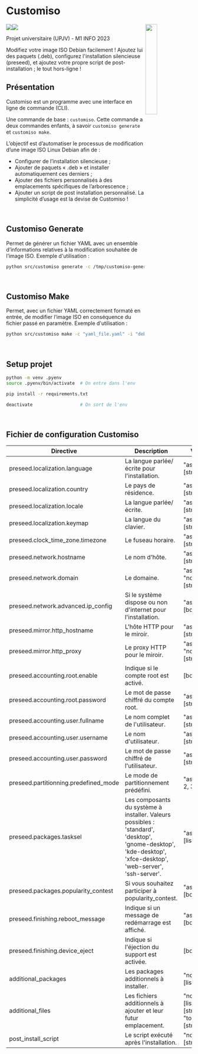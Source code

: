 # Customiso
<img src="https://placehold.co/160x10/137c8b/137c8b.png"><img src="https://placehold.co/80x10/e1a624/e1a624.png">
<img src="src/customiso/assets/img/logo_customiso.png"  width="25%" align="right">

Projet universitaire (UPJV) - M1 INFO 2023
<br />

Modifiez votre image ISO Debian facilement ! Ajoutez lui des paquets (.deb), configurez l'installation silencieuse (preseed), et ajoutez votre propre script de post-installation ; le tout hors-ligne !
<br />

## Présentation
Customiso est un programme avec une interface en ligne de commande (CLI).
<br />

Une commande de base : `customiso`. Cette commande a deux commandes enfants, à savoir `customiso generate` et `customiso make`.
<br />

L’objectif est d’automatiser le processus de modification d’une image ISO Linux Debian afin de :
- Configurer de l’installation silencieuse ;
- Ajouter de paquets « .deb » et installer automatiquement ces derniers ;
- Ajouter des fichiers personnalisés à des emplacements spécifiques de l’arborescence ;
- Ajouter un script de post installation personnalisé.
La simplicité d’usage est la devise de Customiso !
<br />

## Customiso Generate
Permet de générer un fichier YAML avec un ensemble d’informations relatives à la modification souhaitée de l’image ISO.
Exemple d'utilisation :
```bash
python src/customiso generate -c /tmp/customiso-generate
```
<br />

## Customiso Make
Permet, avec un fichier YAML correctement formaté en entrée, de modifier l’image ISO en conséquence du fichier passé en paramètre.
Exemple d'utilisation :
```bash
python src/customiso make -c "yaml_file.yaml" -i "debian-11.7.0-amd64-DVD-1.iso" -o "debian_custom"
```
<br />

## Setup projet
```bash
python -m venv .pyenv
source .pyenv/bin/activate  # On entre dans l'env

pip install -r requirements.txt

deactivate                  # On sort de l'env
```
<br />

## Fichier de configuration Customiso
|Directive|Description                  |Valeur|
|---------|-----------------------------|------|
|preseed.localization.language|La langue parlée/écrite pour l'installation.|"ask", [string]|
|preseed.localization.country|Le pays de résidence.        |"ask", [string]|
|preseed.localization.locale|La langue parlée/écrite.     |"ask", [string]|
|preseed.localization.keymap|La langue du clavier.        |"ask", [string]|
|preseed.clock_time_zone.timezone|Le fuseau horaire.           |"ask", [string]|
|preseed.network.hostname|Le nom d'hôte.               |"ask", [string]|
|preseed.network.domain|Le domaine.                  |"ask", "none", [string]|
|preseed.network.advanced.ip_config|Si le système dispose ou non d'internet pour l'installation.|"ask", [boolean]|
|preseed.mirror.http_hostname|L'hôte HTTP pour le miroir.  |"ask", [string]|
|preseed.mirror.http_proxy|Le proxy HTTP pour le miroir.|"ask", "none", [string]|
|preseed.accounting.root.enable|Indique si le compte root est activé.|[boolean]|
|preseed.accounting.root.password|Le mot de passe chiffré du compte root.|"ask", [string]|
|preseed.accounting.user.fullname|Le nom complet de l'utilisateur.|"ask", [string]|
|preseed.accounting.user.username|Le nom d'utilisateur.        |"ask", [string]|
|preseed.accounting.user.password|Le mot de passe chiffré de l'utilisateur.|"ask", [string]|
|preseed.partitionning.predefined_mode|Le mode de partitionnement prédéfini.|"ask", 0, 1, 2, 3|
|preseed.packages.tasksel|Les composants du système à installer. Valeurs possibles : 'standard', 'desktop', 'gnome-desktop', 'kde-desktop', 'xfce-desktop', 'web-server', 'ssh-server'.|"ask", [list(string)]|
|preseed.packages.popularity_contest|Si vous souhaitez participer à popularity_contest.|"ask", [boolean]|
|preseed.finishing.reboot_message|Indique si un message de redémarrage est affiché.|"ask", [boolean]|
|preseed.finishing.device_eject|Indique si l'éjection du support est activée.|[boolean]|
|additional_packages|Les packages additionnels à installer.|"none", [list(string)]|
|additional_files|Les fichiers additionnels à ajouter et leur futur emplacement.|"none", [list("from": [string], "to": [string])]|
|post_install_script|Le script exécuté après l'installation.|"none", [string]|

